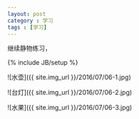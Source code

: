 ```yaml
---
layout: post
category : 学习
tags : [学习]
---
```


继续静物练习，


<!--break-->
{% include JB/setup %}

![水壶]({{ site.img_url }}/2016/07/06-1.jpg)

![台灯]({{ site.img_url }}/2016/07/06-2.jpg)

![水果]({{ site.img_url }}/2016/07/06-3.jpg)
 

